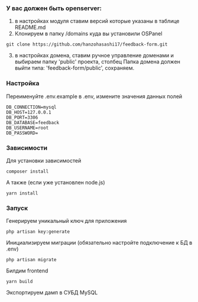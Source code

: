 ﻿
### У вас должен быть openserver:
1. в настройках модуля ставим версий которые указаны в таблице README.md
2. Клонируем в папку /domains куда вы установили OSPanel
```
git clone https://github.com/hanzohasashi17/feedback-form.git
```
3. в настройках домена, ставим ручное управление доменами и выбираем папку 'public' проекта, столбец Папка домена должен выйти типа: 'feedback-form/public', сохраняем.

### Настройка
Переименуйте .env.example в .env, измените значения данных полей
```
DB_CONNECTION=mysql
DB_HOST=127.0.0.1
DB_PORT=3306
DB_DATABASE=feedback
DB_USERNAME=root
DB_PASSWORD=
```

### Зависимости
Для установки зависимостей
```
composer install
```

А также (если уже установлен node.js)
```
yarn install
```

### Запуск
Генерируем уникальный ключ для приложения
```
php artisan key:generate
```

Инициализируем миграции (обязательно настройте подключение к БД в .env)
```
php artisan migrate
```
Билдим frontend
```
yarn build
```
Экспортируем дамп в СУБД MySQL



